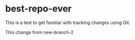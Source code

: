 # best-repo-ever
This is a test to get familiar with tracking changes using Git.

This change from new-branch-2